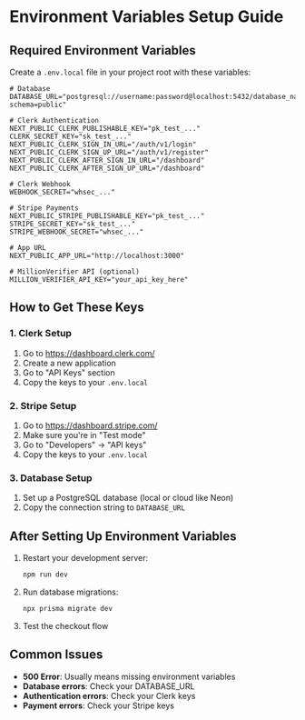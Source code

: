 # Environment Variables Setup Guide

## Required Environment Variables

Create a `.env.local` file in your project root with these variables:

```env
# Database
DATABASE_URL="postgresql://username:password@localhost:5432/database_name?schema=public"

# Clerk Authentication
NEXT_PUBLIC_CLERK_PUBLISHABLE_KEY="pk_test_..."
CLERK_SECRET_KEY="sk_test_..."
NEXT_PUBLIC_CLERK_SIGN_IN_URL="/auth/v1/login"
NEXT_PUBLIC_CLERK_SIGN_UP_URL="/auth/v1/register"
NEXT_PUBLIC_CLERK_AFTER_SIGN_IN_URL="/dashboard"
NEXT_PUBLIC_CLERK_AFTER_SIGN_UP_URL="/dashboard"

# Clerk Webhook
WEBHOOK_SECRET="whsec_..."

# Stripe Payments
NEXT_PUBLIC_STRIPE_PUBLISHABLE_KEY="pk_test_..."
STRIPE_SECRET_KEY="sk_test_..."
STRIPE_WEBHOOK_SECRET="whsec_..."

# App URL
NEXT_PUBLIC_APP_URL="http://localhost:3000"

# MillionVerifier API (optional)
MILLION_VERIFIER_API_KEY="your_api_key_here"
```

## How to Get These Keys

### 1. Clerk Setup
1. Go to https://dashboard.clerk.com/
2. Create a new application
3. Go to "API Keys" section
4. Copy the keys to your `.env.local`

### 2. Stripe Setup
1. Go to https://dashboard.stripe.com/
2. Make sure you're in "Test mode"
3. Go to "Developers" → "API keys"
4. Copy the keys to your `.env.local`

### 3. Database Setup
1. Set up a PostgreSQL database (local or cloud like Neon)
2. Copy the connection string to `DATABASE_URL`

## After Setting Up Environment Variables

1. Restart your development server:
   ```bash
   npm run dev
   ```

2. Run database migrations:
   ```bash
   npx prisma migrate dev
   ```

3. Test the checkout flow

## Common Issues

- **500 Error**: Usually means missing environment variables
- **Database errors**: Check your DATABASE_URL
- **Authentication errors**: Check your Clerk keys
- **Payment errors**: Check your Stripe keys
